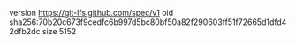 version https://git-lfs.github.com/spec/v1
oid sha256:70b20c673f9cedfc6b997d5bc80bf50a82f290603ff51f72665d1dfd42dfb2dc
size 5152
